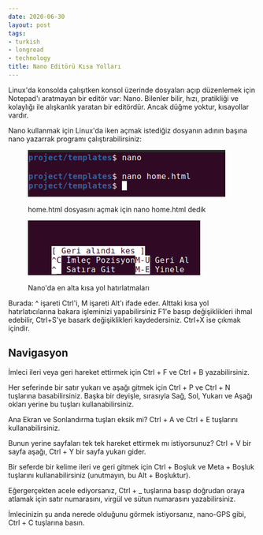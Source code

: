 ```yaml
---
date: 2020-06-30
layout: post
tags:
- turkish
- longread
- technology
title: Nano Editörü Kısa Yolları
---
```


Linux'da konsolda çalışıtken konsol üzerinde dosyaları açıp düzenlemek için Notepad'ı aratmayan bir editör var: Nano. Bilenler bilir, hızı, pratikliği ve kolaylığı ile alışkanlık yaratan bir editördür. Ancak düğme yoktur, kısayollar vardır.

Nano kullanmak için Linux'da iken açmak istediğiz dosyanın adının başına nano yazarrak programı çalıştırabilirsiniz:

<figure>

![](/images/ekran-gc3b6rc3bcntc3bcsc3bc_2020-07-01_00-40-26.png)

<figcaption>

home.html dosyasını açmak için nano home.html dedik

</figcaption>

</figure>

<figure>

![](/images/ekran-gc3b6rc3bcntc3bcsc3bc_2020-07-01_00-34-54.png)

<figcaption>

Nano'da en alta kısa yol hatırlatmaları

</figcaption>

</figure>

Burada: ^ işareti Ctrl'i, M işareti Alt'ı ifade eder. Alttaki kısa yol hatırlatıcılarına bakara işleminizi yapabilirsiniz F1'e basıp değişiklikleri ihmal edebilir, Ctrl+S'ye basark değişiklikleri kaydedersiniz. Ctrl+X ise çıkmak içindir.

## Navigasyon

İmleci ileri veya geri hareket ettirmek için Ctrl + F ve Ctrl + B yazabilirsiniz.

Her seferinde bir satır yukarı ve aşağı gitmek için Ctrl + P ve Ctrl + N tuşlarına basabilirsiniz. Başka bir deyişle, sırasıyla Sağ, Sol, Yukarı ve Aşağı okları yerine bu tuşları kullanabilirsiniz.

Ana Ekran ve Sonlandırma tuşları eksik mi? Ctrl + A ve Ctrl + E tuşlarını kullanabilirsiniz.

Bunun yerine sayfaları tek tek hareket ettirmek mı istiyorsunuz? Ctrl + V bir sayfa aşağı, Ctrl + Y bir sayfa yukarı gider.

Bir seferde bir kelime ileri ve geri gitmek için Ctrl + Boşluk ve Meta + Boşluk tuşlarını kullanabilirsiniz (unutmayın, bu Alt + Boşluktur).

Eğergerçekten acele ediyorsanız, Ctrl + \_ tuşlarına basıp doğrudan oraya atlamak için satır numarasını, virgül ve sütun numarasını yazabilirsiniz.

İmlecinizin şu anda nerede olduğunu görmek istiyorsanız, nano-GPS gibi, Ctrl + C tuşlarına basın.
